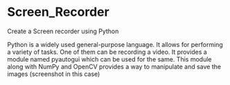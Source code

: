 # Screen_Recorder
Create a Screen recorder using Python

Python is a widely used general-purpose language.
 It allows for performing a variety of tasks.
 One of them can be recording a video. 
It provides a module named pyautogui which can be used for the same. 
This module along with NumPy and OpenCV provides a way to 
manipulate and save the images (screenshot in this case)
